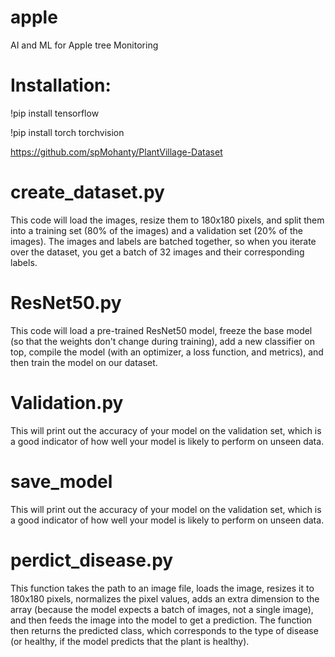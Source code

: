 # apple
AI and ML for Apple tree Monitoring

# Installation:
!pip install tensorflow

!pip install torch torchvision


https://github.com/spMohanty/PlantVillage-Dataset

# create_dataset.py
This code will load the images, resize them to 180x180 pixels, and split them into a training set (80% of the images) and a validation set (20% of the images). The images and labels are batched together, so when you iterate over the dataset, you get a batch of 32 images and their corresponding labels.

# ResNet50.py
This code will load a pre-trained ResNet50 model, freeze the base model (so that the weights don't change during training), add a new classifier on top, compile the model (with an optimizer, a loss function, and metrics), and then train the model on our dataset.

# Validation.py
This will print out the accuracy of your model on the validation set, which is a good indicator of how well your model is likely to perform on unseen data.

# save_model
This will print out the accuracy of your model on the validation set, which is a good indicator of how well your model is likely to perform on unseen data.

# perdict_disease.py
This function takes the path to an image file, loads the image, resizes it to 180x180 pixels, normalizes the pixel values, adds an extra dimension to the array (because the model expects a batch of images, not a single image), and then feeds the image into the model to get a prediction. The function then returns the predicted class, which corresponds to the type of disease (or healthy, if the model predicts that the plant is healthy).
